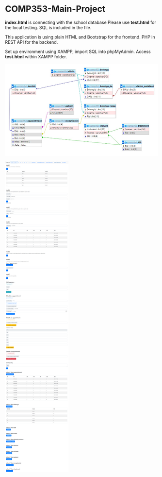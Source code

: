 # COMP353-Main-Project

**index.html** is connecting with the school database
Please use **test.html** for the local testing. SQL is included in the file.

This application is using plain HTML and Bootstrap for the frontend.
PHP in REST API for the backend.

Set up environment using XAMPP, import SQL into phpMyAdmin.
Access **test.html** within XAMPP folder.

![DB](https://github.com/Ming424/COMP353-Main-Project/blob/master/screenshot/Annotation%202020-09-15%20203342.jpg?raw=true)

![Image](https://github.com/Ming424/COMP353-Main-Project/blob/master/screenshot/FireShot%20Capture%20007%20-%20Document%20-%20.png?raw=true)

